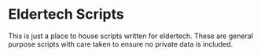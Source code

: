 Eldertech Scripts
=================

This is just a place to house scripts written for eldertech. These are general purpose scripts with care taken to ensure no private data is included.
